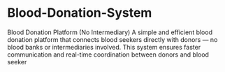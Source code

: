 # Blood-Donation-System
Blood Donation Platform (No Intermediary) A simple and efficient blood donation platform that connects blood seekers directly with donors — no blood banks or intermediaries involved. This system ensures faster communication and real-time coordination between donors and blood seeker
